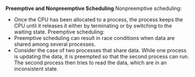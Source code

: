 **Preemptive and Nonpreemptive Scheduling**
Nonpreemptive scheduling:
- Once the CPU has been allocated to a process, the process keeps the CPU until it releases it either by terminating or by switching to the waiting state.
  Preemptive scheduling:
- Preemptive scheduling can result in race conditions
when data are shared among several processes.
- Consider the case of two processes that share data.
While one process is updating the data, it is preempted
so that the second process can run. The second process
then tries to read the data, which are in an inconsistent
state.
